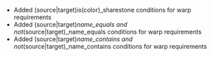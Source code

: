 - Added (source|target)_is_(color)_sharestone conditions for warp requirements
- Added (source|target)_name_equals and not_(source|target)_name_equals conditions for warp requirements
- Added (source|target)_name_contains and not_(source|target)_name_contains conditions for warp requirements
